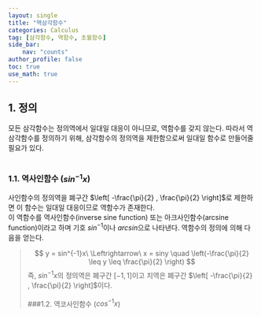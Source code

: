 ```yaml
---
layout: single
title: "역삼각함수"
categories: Calculus
tag: [삼각함수, 역함수, 초월함수]
side_bar:
    nav: "counts"
author_profile: false
toc: true
use_math: true
---
```


## 1. 정의
모든 삼각함수는 정의역에서 일대일 대응이 아니므로, 역함수를 갖지 않는다.
따라서 역삼각함수를 정의하기 위해, 삼각함수의 정의역을 제한함으로써 일대일 함수로 만들어줄 필요가 있다.
<br/><br/>
### 1.1. 역사인함수 ($sin^{-1}x$)
사인함수의 정의역을 폐구간 $\left[ -\frac{\pi}{2} , \frac{\pi}{2} \right]$로 제한하면 이 함수는 일대일 대응이므로 역함수가  존재한다.<br/>
이 역함수를 역사인함수(inverse sine function) 또는 아크사인함수(arcsine function)이라고 하며 기호 $sin^{-1}$이나 $\mathit{arcsin}$으로 나타낸다. 
역함수의 정의에 의해 다음을 얻는다.

>$$ y = sin^{-1}x\ \Leftrightarrow\ x = siny \quad \left(-\frac{\pi}{2} \leq y \leq \frac{\pi}{2} \right) $$
즉, $sin^{-1}x$의 정의역은 폐구간 $\left[ -1 , 1  \right]$이고 치역은 폐구간 $\left[ -\frac{\pi}{2} , \frac{\pi}{2} \right]$이다.
<br/><br/>
###1.2. 역코사인함수 ($cos^{-1}x$)





